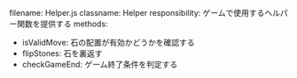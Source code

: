 filename: Helper.js
classname: Helper
responsibility: ゲームで使用するヘルパー関数を提供する
methods:
  - isValidMove: 石の配置が有効かどうかを確認する
  - flipStones: 石を裏返す
  - checkGameEnd: ゲーム終了条件を判定する
